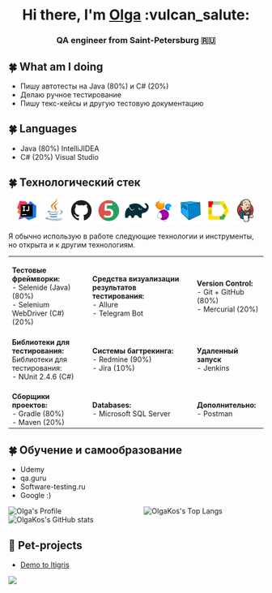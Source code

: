 
<h1 align="center">Hi there, I'm <a href="https://github.com/olgakos" target="_blank">Olga</a> :vulcan_salute:
<h3 align="center">QA engineer from Saint-Petersburg 🇷🇺</h3>

## :four_leaf_clover: What am I doing
- Пишу автотесты на Java (80%)  и C# (20%)
- Делаю ручное тестирование
- Пишу текс-кейсы и другую тестовую документацию
    
## :four_leaf_clover: Languages
- Java (80%) IntelliJIDEA
- C# (20%) Visual Studio

## :four_leaf_clover: Технологический стек 
<p align="center">
<a href="https://www.jetbrains.com/idea/"><img src="images/logo/Idea.svg" width="50" height="50"  alt="IDEA"/></a>
<a href="https://www.java.com/"><img src="images/logo/Java.svg" width="50" height="50"  alt="Java"/></a>
<a href="https://github.com/"><img src="images/logo/GitHub.svg" width="50" height="50"  alt="Github"/></a>
<a href="https://junit.org/junit5/"><img src="images/logo/Junit5.svg" width="50" height="50"  alt="JUnit 5"/></a>
<a href="https://gradle.org/"><img src="images/logo/Gradle.svg" width="50" height="50"  alt="Gradle"/></a>
<a href="https://selenide.org/"><img src="images/logo/Selenide.svg" width="50" height="50"  alt="Selenide"/></a>
<a href="https://aerokube.com/selenoid/"><img src="images/logo/Selenoid.svg" width="50" height="50"  alt="Selenoid"/></a>
<a href="https://github.com/allure-framework/allure2"><img src="images/logo/Allure.svg" width="50" height="50"  alt="Allure"/></a>
<a href="https://www.jenkins.io/"><img src="images/logo/Jenkins.svg" width="50" height="50"  alt="Jenkins"/></a>
</p>
    
Я обычно использую в работе следующие технологии и инструменты, но открыта и к другим технологиям.
    
<table align="center" valign="top"><tr>   
<td valign="top">
<br> <b>Тестовые фреймворки:</b>
<br>- Selenide (Java) (80%) 
<br>- Selenium WebDriver (C#) (20%)
</td>   
<td>
<br> <b>Средства визуализации результатов тестирования: </b>
<br>- Allure 
<br>- Telegram Bot
</td>    
<td> 
<br><b>Version Control: </b>
<br>- Git + GitHub (80%) 
<br>- Mercurial (20%)
</td>
</tr>   
<tr>
<td>
<br> <b>Библиотеки для тестирования:</b>
<br>Библиотеки для тестирования:
<br>- NUnit 2.4.6 (C#) 
</td>
       
<td>
<br><b>Системы багтрекинга:</b>
<br>- Redmine (90%)
<br>- Jira (10%)
</td>    
<td>
<br> <b>Удаленный запуск</b>
<br>- Jenkins 
<br>
</td>
</tr><tr>
<td>
<br><b>Сборщики проектов:</b>
<br>- Gradle (80%)
<br>- Maven  (20%)
</td>  
<td>
<br><b>Databases:</b>
<br>- Microsoft SQL Server
<br>
</td>    
<td>
<br> <b>Дополнительно:</b>
<br>- Postman
</td>
</tr></table>




## :four_leaf_clover: Обучение и самообразование    
* Udemy
* qa.guru
* Software-testing.ru
* Google :)    

<a><img width="53%" align="left" title="Profile" alt="Olga's Profile" src="https://github-stats-alpha.vercel.app/api/?username=olgakos&cc=FFFFFF&tc=00a500&ic=6b8e23&bc=FFFFFF"></a> ![OlgaKos's Top Langs](http://github-profile-summary-cards.vercel.app/api/cards/repos-per-language?username=olgakos&theme=vue) ![OlgaKos's GitHub stats](http://github-profile-summary-cards.vercel.app/api/cards/stats?username=olgakos&theme=vue)

     
## :unicorn: Pet-projects
* <a target="_blank" href="https://github.com/olgakos/qa_guru_11_13_Demo_Itigris">Demo to Itigris</a> 

   
 ![](https://github-profile-summary-cards.vercel.app/api/cards/profile-details?username=olgakos&theme=vue)
    
<!--

 - 💬 Ask me about ...
- 📫 How to reach me: ...
- ⚡ Fun fact: ...

- ⚡ Fun fact: ...
-->
    
<!--
   
## :anchor: Contacts
    
  ![Telegram](https://img.shields.io/badge/Telegram-2CA5E0?style=for-the-badge&logo=telegram&logoColor=white)
  ![Facebook](https://img.shields.io/badge/Facebook-%231877F2.svg?style=for-the-badge&logo=Facebook&logoColor=white)
-->
